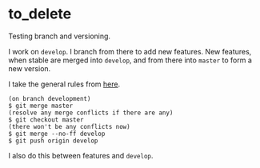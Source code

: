 # to_delete
Testing branch and versioning.

I work on `develop`. I branch from there to add new features. New features, when stable are merged into `develop`, and from there into `master` to form a new version.

I take the general rules from [here](https://stackoverflow.com/a/14168817).

    (on branch development)
    $ git merge master
    (resolve any merge conflicts if there are any)
    $ git checkout master
    (there won't be any conflicts now)
    $ git merge --no-ff develop
    $ git push origin develop

I also do this between features and `develop`.
